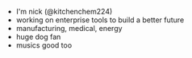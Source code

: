 - I'm nick (@kitchenchem224)
- working on enterprise tools to build a better future
- manufacturing, medical, energy
- huge dog fan
- musics good too

<!---
kitchenchem224/kitchenchem224 is a ✨ special ✨ repository because its `README.md` (this file) appears on your GitHub profile.
You can click the Preview link to take a look at your changes.
--->
